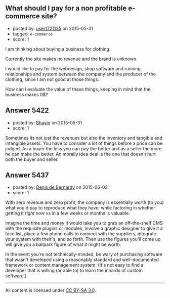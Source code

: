 ## What should I pay for a non profitable e-commerce site?

- posted by: [user1721135](https://stackexchange.com/users/1906341/user1721135) on 2015-05-31
- tagged: `e-commerce`
- score: 1

I am thinking about buying a business for clothing.

Currently the site makes no revenue and the brand is unknown.

I would like to pay for the webdesign, shop software and running relationships and system between the company and the producer of the clothing, since I am not good at those things.

How can I evaluate the value of these things, keeping in mind that the business makes 0$?


## Answer 5422

- posted by: [Bhavin](https://stackexchange.com/users/2424928/bhavin) on 2015-05-31
- score: 1

Sometimes its not just the revenues but also the inventory and tangible and intangible assets. You have to consider a lot of things before a price can be judged. As a buyer the less you can pay the better and as a seller the more he can make the better. An morally idea deal is the one that doesn't hurt both the buyer and seller. 


## Answer 5437

- posted by: [Denis de Bernardy](https://stackexchange.com/users/182468/denis-de-bernardy) on 2015-06-02
- score: 1

With zero revenue and zero profit, the company is essentially worth (to you) what you'd pay to reproduce what they have, while factoring in whether getting it *right now* vs in a few weeks or months is valuable.

Imagine the time and money it would take you to grab an off-the-shelf CMS with the requisite plugins or modules, involve a graphic designer to give it a face list, place a few phone calls to connect with the suppliers, integrate your system with their's, and so forth. Then use the figures you'll come up will give you a ballpark figure of what it might be worth.

In the event you're not technically-minded, be wary of purchasing software that wasn't developed using a reasonably standard and well-documented framework or content management system. (It's not easy to find a developer that is willing (or able to) to learn the innards of custom software.)



---

All content is licensed under [CC BY-SA 3.0](https://creativecommons.org/licenses/by-sa/3.0/).
